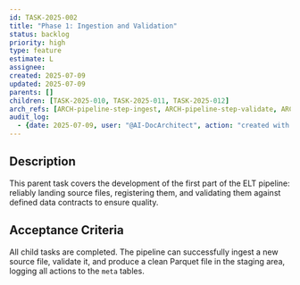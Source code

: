```yaml
---
id: TASK-2025-002
title: "Phase 1: Ingestion and Validation"
status: backlog
priority: high
type: feature
estimate: L
assignee: 
created: 2025-07-09
updated: 2025-07-09
parents: []
children: [TASK-2025-010, TASK-2025-011, TASK-2025-012]
arch_refs: [ARCH-pipeline-step-ingest, ARCH-pipeline-step-validate, ARCH-data-contract-pandera]
audit_log:
  - {date: 2025-07-09, user: "@AI-DocArchitect", action: "created with status backlog"}
---
```

## Description
This parent task covers the development of the first part of the ELT pipeline: reliably landing source files, registering them, and validating them against defined data contracts to ensure quality.

## Acceptance Criteria
All child tasks are completed. The pipeline can successfully ingest a new source file, validate it, and produce a clean Parquet file in the staging area, logging all actions to the `meta` tables. 